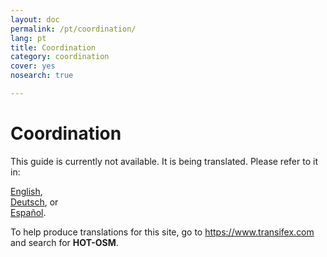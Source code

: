 ```yaml
---
layout: doc
permalink: /pt/coordination/
lang: pt
title: Coordination
category: coordination
cover: yes
nosearch: true

---
```


Coordination
============

This guide is currently not available. It is being translated. Please refer to it in:  

[English](/en/coordination/),  
[Deutsch](/de/coordination/), or  
[Español](/es/coordination/).  

To help produce translations for this site, go to <https://www.transifex.com> and search for **HOT-OSM**.  


